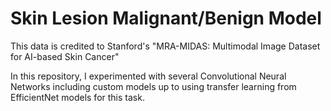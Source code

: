 # Skin Lesion Malignant/Benign Model

This data is credited to Stanford's "MRA-MIDAS: Multimodal Image Dataset for AI-based Skin Cancer"

In this repository, I experimented with several Convolutional Neural Networks including custom models up to using transfer learning from EfficientNet models for this task. 


